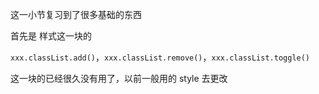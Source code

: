 这一小节复习到了很多基础的东西

首先是 样式这一块的

`xxx.classList.add()`，`xxx.classList.remove()`，`xxx.classList.toggle()`

这一块的已经很久没有用了，以前一般用的 style 去更改
